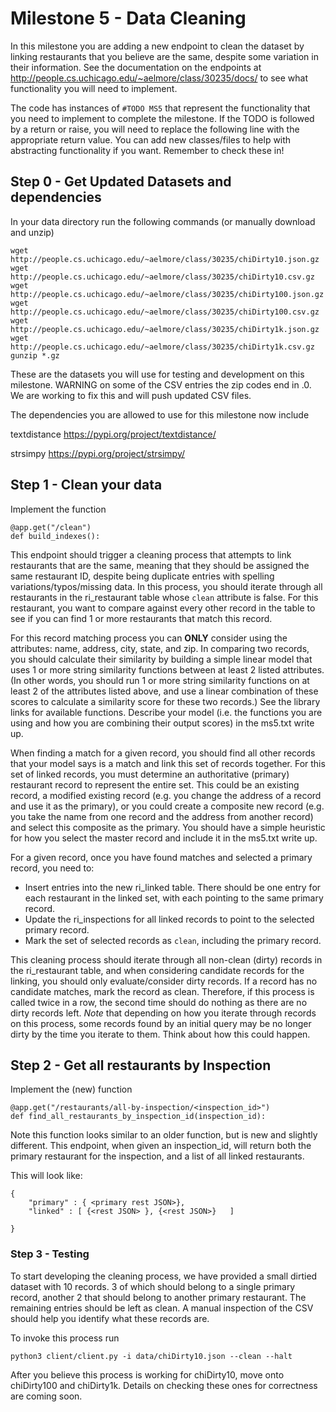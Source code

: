 # Milestone 5 - Data Cleaning

In this milestone you are adding a new endpoint to clean the dataset by linking restaurants that you believe are the same, despite some variation in their information. 
See the documentation on the endpoints at http://people.cs.uchicago.edu/~aelmore/class/30235/docs/ to see what functionality you will need to implement.

The code has instances of `#TODO MS5` that represent the functionality that you need to implement to complete the milestone. If the TODO is followed by a return or raise, you will need to replace the following line with the appropriate return value.  You can add new classes/files to help with abstracting functionality if you want. Remember to check these in!


## Step 0 - Get Updated Datasets and dependencies
In your data directory run the following commands (or manually download and unzip)
```
wget http://people.cs.uchicago.edu/~aelmore/class/30235/chiDirty10.json.gz
wget http://people.cs.uchicago.edu/~aelmore/class/30235/chiDirty10.csv.gz
wget http://people.cs.uchicago.edu/~aelmore/class/30235/chiDirty100.json.gz
wget http://people.cs.uchicago.edu/~aelmore/class/30235/chiDirty100.csv.gz
wget http://people.cs.uchicago.edu/~aelmore/class/30235/chiDirty1k.json.gz
wget http://people.cs.uchicago.edu/~aelmore/class/30235/chiDirty1k.csv.gz
gunzip *.gz
```
These are the datasets you will use for testing and development on this milestone.
WARNING on some of the CSV entries the zip codes end in .0. We are working to fix this and will push updated CSV files.

The dependencies you are allowed to use for this milestone now include

textdistance https://pypi.org/project/textdistance/ 

strsimpy https://pypi.org/project/strsimpy/

## Step 1 - Clean your data
Implement the function

```
@app.get("/clean")
def build_indexes():
```

This endpoint should trigger a cleaning process that attempts to link restaurants that are the same, meaning that they should be assigned the same restaurant ID, despite being duplicate entries with spelling variations/typos/missing data. In this process, you should iterate through all restaurants in the ri_restaurant table whose `clean` attribute is false. For this restaurant, you want to compare against every other record in the table to see if you can find 1 or more restaurants that match this record.

For this record matching process you can **ONLY** consider using the attributes: name, address, city, state, and zip. In comparing two records, you should calculate their similarity by building a simple linear model that uses 1 or more string similarity functions between at least 2 listed attributes. (In other words, you should run 1 or more string similarity functions on at least 2 of the attributes listed above, and use a linear combination of these scores to calculate a similarity score for these two records.) See the library links for available functions. Describe your model (i.e. the functions you are using and how you are combining their output scores) in the ms5.txt write up.

When finding a match for a given record, you should find all other records that your model says is a match and link this set of records together. For this set of linked records, you must determine an authoritative (primary) restaurant record to represent the entire set. This could be an existing record, a modified existing record (e.g. you change the address of a record and use it as the primary), or you could create a composite new record (e.g. you take the name from one record and the address from another record) and select this composite as the primary. You should have a simple heuristic for how you select the master record and include it in the ms5.txt write up.  

For a given record, once you have found matches and selected a primary record, you need to:
 - Insert entries into the new ri_linked table. There should be one entry for each restaurant in the linked set, with each pointing to the same primary record.
 - Update the ri_inspections for all linked records to point to the selected primary record.
 - Mark the set of selected records as `clean`, including the primary record. 

This cleaning process should iterate through all non-clean (dirty) records in the ri_restaurant table, and when considering candidate records for the linking, you should only evaluate/consider dirty records.  If a record has no candidate matches, mark the record as clean. Therefore, if this process is called twice in a row, the second time should do nothing as there are no dirty records left. *Note* that depending on how you iterate through records on this process, some records found by an initial query may be no longer dirty by the time you iterate to them. Think about how this could happen.

## Step 2 - Get all restaurants by Inspection
Implement the (new) function

```
@app.get("/restaurants/all-by-inspection/<inspection_id>")
def find_all_restaurants_by_inspection_id(inspection_id):
```

Note this function looks similar to an older function, but is new and slightly different. This endpoint, when given an inspection_id, will return 
both the primary restaurant for the inspection, and a list of all linked restaurants.

This will look like:
```
{ 
    "primary" : { <primary rest JSON>},
    "linked" : [ {<rest JSON> }, {<rest JSON>}   ]

}
```

### Step 3 - Testing
To start developing the cleaning process, we have provided a small dirtied dataset with 10 records. 3 of which should belong to a single primary record, another 2 that should belong to another primary restaurant. The remaining entries should be left as clean. A manual inspection of the CSV should help you identify what these records are.

To invoke this process run
```
python3 client/client.py -i data/chiDirty10.json --clean --halt
```

After you believe this process is working for chiDirty10, move onto chiDirty100 and chiDirty1k. Details on checking these ones for correctness are coming soon.
